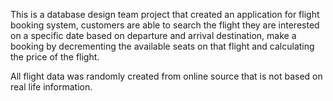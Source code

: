 This is a database design team project that created an application for flight booking system, customers are able to search the flight they are interested on a specific date based on departure and arrival destination, make a booking by decrementing the available seats on that flight and calculating the price of the flight.

All flight data was randomly created from online source that is not based on real life information.
